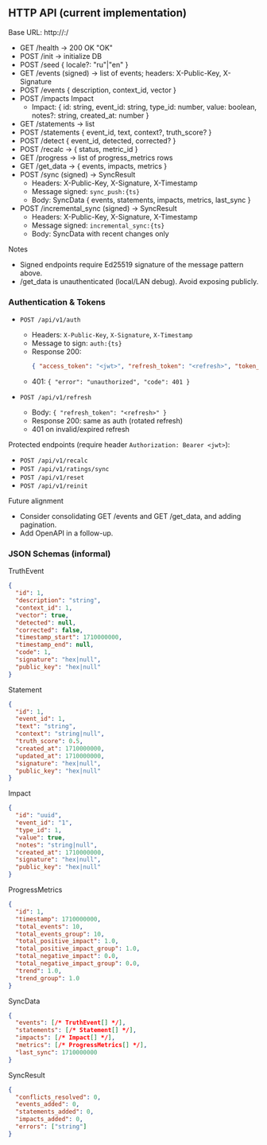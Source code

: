 ## HTTP API (current implementation)
Base URL: http://<host>:<port>/

- GET /health → 200 OK "OK"
- POST /init → initialize DB
- POST /seed { locale?: "ru"|"en" }
- GET /events (signed) → list of events; headers: X-Public-Key, X-Signature
- POST /events { description, context_id, vector }
- POST /impacts Impact
  - Impact: { id: string, event_id: string, type_id: number, value: boolean, notes?: string, created_at: number }
- GET /statements → list
- POST /statements { event_id, text, context?, truth_score? }
- POST /detect { event_id, detected, corrected? }
- POST /recalc → { status, metric_id }
- GET /progress → list of progress_metrics rows
- GET /get_data → { events, impacts, metrics }
- POST /sync (signed) → SyncResult
  - Headers: X-Public-Key, X-Signature, X-Timestamp
  - Message signed: `sync_push:{ts}`
  - Body: SyncData { events, statements, impacts, metrics, last_sync }
- POST /incremental_sync (signed) → SyncResult
  - Headers: X-Public-Key, X-Signature, X-Timestamp
  - Message signed: `incremental_sync:{ts}`
  - Body: SyncData with recent changes only

Notes
- Signed endpoints require Ed25519 signature of the message pattern above.
- /get_data is unauthenticated (local/LAN debug). Avoid exposing publicly.

### Authentication & Tokens

- `POST /api/v1/auth`
  - Headers: `X-Public-Key`, `X-Signature`, `X-Timestamp`
  - Message to sign: `auth:{ts}`
  - Response 200:
    ```json
    { "access_token": "<jwt>", "refresh_token": "<refresh>", "token_type": "Bearer", "expires_in": 3600 }
    ```
  - 401: `{ "error": "unauthorized", "code": 401 }`

- `POST /api/v1/refresh`
  - Body: `{ "refresh_token": "<refresh>" }`
  - Response 200: same as auth (rotated refresh)
  - 401 on invalid/expired refresh

Protected endpoints (require header `Authorization: Bearer <jwt>`):
- `POST /api/v1/recalc`
- `POST /api/v1/ratings/sync`
- `POST /api/v1/reset`
- `POST /api/v1/reinit`

Future alignment
- Consider consolidating GET /events and GET /get_data, and adding pagination.
- Add OpenAPI in a follow-up.

### JSON Schemas (informal)

TruthEvent
```json
{
  "id": 1,
  "description": "string",
  "context_id": 1,
  "vector": true,
  "detected": null,
  "corrected": false,
  "timestamp_start": 1710000000,
  "timestamp_end": null,
  "code": 1,
  "signature": "hex|null",
  "public_key": "hex|null"
}
```

Statement
```json
{
  "id": 1,
  "event_id": 1,
  "text": "string",
  "context": "string|null",
  "truth_score": 0.5,
  "created_at": 1710000000,
  "updated_at": 1710000000,
  "signature": "hex|null",
  "public_key": "hex|null"
}
```

Impact
```json
{
  "id": "uuid",
  "event_id": "1",
  "type_id": 1,
  "value": true,
  "notes": "string|null",
  "created_at": 1710000000,
  "signature": "hex|null",
  "public_key": "hex|null"
}
```

ProgressMetrics
```json
{
  "id": 1,
  "timestamp": 1710000000,
  "total_events": 10,
  "total_events_group": 10,
  "total_positive_impact": 1.0,
  "total_positive_impact_group": 1.0,
  "total_negative_impact": 0.0,
  "total_negative_impact_group": 0.0,
  "trend": 1.0,
  "trend_group": 1.0
}
```

SyncData
```json
{
  "events": [/* TruthEvent[] */],
  "statements": [/* Statement[] */],
  "impacts": [/* Impact[] */],
  "metrics": [/* ProgressMetrics[] */],
  "last_sync": 1710000000
}
```

SyncResult
```json
{
  "conflicts_resolved": 0,
  "events_added": 0,
  "statements_added": 0,
  "impacts_added": 0,
  "errors": ["string"]
}
```
